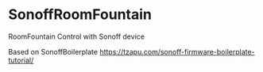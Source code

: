 # SonoffRoomFountain
RoomFountain Control with Sonoff device

Based on SonoffBoilerplate https://tzapu.com/sonoff-firmware-boilerplate-tutorial/

